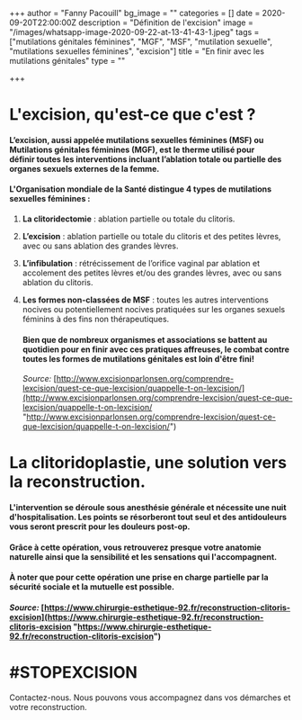 +++
author = "Fanny Pacouill"
bg_image = ""
categories = []
date = 2020-09-20T22:00:00Z
description = "Définition de l'excision"
image = "/images/whatsapp-image-2020-09-22-at-13-41-43-1.jpeg"
tags = ["mutilations génitales féminines", "MGF", "MSF", "mutilation sexuelle", "mutilations sexuelles féminines", "excision"]
title = "En finir avec les mutilations génitales"
type = ""

+++
# L'excision, qu'est-ce que c'est ?

#### L’excision, aussi appelée mutilations sexuelles féminines (MSF) ou Mutilations génitales féminines (MGF), est le therme utilisé pour définir toutes les interventions incluant l’ablation totale ou partielle des organes sexuels externes de la femme.

#### L'Organisation mondiale de la Santé distingue 4 types de mutilations sexuelles féminines :

1. **La clitoridectomie** : ablation partielle ou totale du clitoris.
2. **L’excision** : ablation partielle ou totale du clitoris et des petites lèvres, avec ou sans ablation des grandes lèvres.
3. **L’infibulation** : rétrécissement de l’orifice vaginal par ablation et accolement des petites lèvres et/ou des grandes lèvres, avec ou sans ablation du clitoris.
4. **Les formes non-classées de MSF** : toutes les autres interventions nocives ou potentiellement nocives pratiquées sur les organes sexuels féminins à des fins non thérapeutiques.

   #### Bien que de nombreux organismes et associations se battent au quotidien pour en finir avec ces pratiques affreuses, le combat contre toutes les formes de mutilations génitales est loin d'être fini!

   _Source:_ [http://www.excisionparlonsen.org/comprendre-lexcision/quest-ce-que-lexcision/quappelle-t-on-lexcision/](http://www.excisionparlonsen.org/comprendre-lexcision/quest-ce-que-lexcision/quappelle-t-on-lexcision/ "http://www.excisionparlonsen.org/comprendre-lexcision/quest-ce-que-lexcision/quappelle-t-on-lexcision/")

# La clitoridoplastie, une solution vers la reconstruction.

#### L'intervention se déroule sous anesthésie générale et nécessite une nuit d'hospitalisation. Les points se résorberont tout seul et des antidouleurs vous seront prescrit pour les douleurs post-op.

#### Grâce à cette opération, vous retrouverez presque votre anatomie naturelle ainsi que la sensibilité et les sensations qui l'accompagnent.

#### À noter que pour cette opération une prise en charge partielle par la sécurité sociale et la mutuelle est possible. 

#### _Source:_ [https://www.chirurgie-esthetique-92.fr/reconstruction-clitoris-excision](https://www.chirurgie-esthetique-92.fr/reconstruction-clitoris-excision "https://www.chirurgie-esthetique-92.fr/reconstruction-clitoris-excision")

# #STOPEXCISION

Contactez-nous. Nous pouvons vous accompagnez dans vos démarches et votre reconstruction.